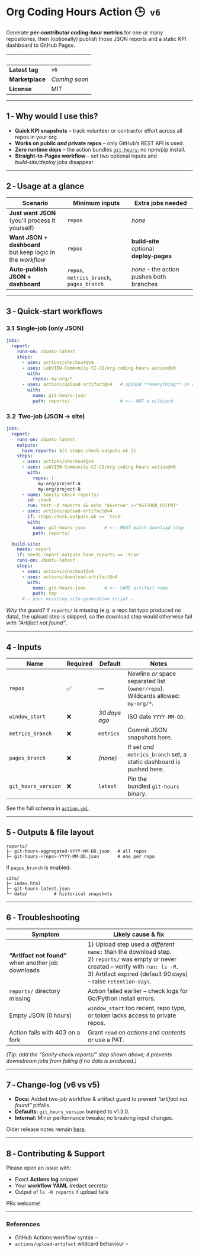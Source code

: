 # Org Coding Hours Action 🕒  `v6`

Generate **per‑contributor coding‑hour metrics** for one or many repositories, then (optionally) publish
those JSON reports and a static KPI dashboard to GitHub Pages.

|    |  |
|----|--|
| **Latest tag** | `v6` |
| **Marketplace** | *Coming soon* |
| **License** | MIT |

---

## 1 ‑ Why would I use this?

* **Quick KPI snapshots** – track volunteer or contractor effort across all repos in your org.  
* **Works on public *and* private repos** – only GitHub’s REST API is used.  
* **Zero runtime deps** – the action bundles [`git‑hours`](https://github.com/kimmobrunfeldt/git-hours); no npm/pip install.  
* **Straight‑to‑Pages workflow** – set two optional inputs and *build‑site/deploy* jobs disappear.  

---

## 2 ‑ Usage at a glance

| Scenario | Minimum inputs | Extra jobs needed |
|----------|----------------|-------------------|
| **Just want JSON**<br>(you’ll process it yourself) | `repos` | *none* |
| **Want JSON + dashboard**<br>but keep logic in the *workflow* | `repos` | **build‑site**<br>optional **deploy‑pages** |
| **Auto‑publish JSON + dashboard** | `repos`, `metrics_branch`, `pages_branch` | *none* – the action pushes both branches |

---

## 3 ‑ Quick‑start workflows

### 3.1  Single‑job (only JSON)

```yaml
jobs:
  report:
    runs-on: ubuntu-latest
    steps:
      - uses: actions/checkout@v4
      - uses: LabVIEW-Community-CI-CD/org-coding-hours-action@v6
        with:
          repos: my-org/*
      - uses: actions/upload-artifact@v4   # upload **everything** in reports/
        with:
          name: git-hours-json
          path: reports/                   # <‑‑ NOT a wildcard
```

### 3.2  Two‑job (JSON → site)

```yaml
jobs:
  report:
    runs-on: ubuntu-latest
    outputs:
      have_reports: ${{ steps.check.outputs.ok }}
    steps:
      - uses: actions/checkout@v4
      - uses: LabVIEW-Community-CI-CD/org-coding-hours-action@v6
        with:
          repos: |
            my-org/project‑A
            my-org/project‑B
      - name: Sanity‑check reports/
        id: check
        run: test -d reports && echo "ok=true" >>"$GITHUB_OUTPUT"
      - uses: actions/upload-artifact@v4
        if: steps.check.outputs.ok == 'true'
        with:
          name: git-hours-json       # <‑‑ MUST match download step
          path: reports/

  build-site:
    needs: report
    if: needs.report.outputs.have_reports == 'true'
    runs-on: ubuntu-latest
    steps:
      - uses: actions/checkout@v4
      - uses: actions/download-artifact@v4
        with:
          name: git-hours-json       # <‑‑ SAME artifact name
          path: tmp
      # … your existing site‑generation script …
```

*Why the guard?* If `reports/` is missing (e.g. a repo list typo produced no data), the upload step is skipped, so the
download step would otherwise fail with *“Artifact not found”*.

---

## 4 ‑ Inputs

| Name | Required | Default | Notes |
|------|----------|---------|-------|
| `repos` | ✅ | — | Newline *or* space separated list (`owner/repo`). Wildcards allowed: `my‑org/*`. |
| `window_start` | ❌ | *30 days ago* | ISO date `YYYY‑MM‑DD`. |
| `metrics_branch` | ❌ | `metrics` | Commit JSON snapshots here. |
| `pages_branch` | ❌ | *(none)* | If set *and* `metrics_branch` set, a static dashboard is pushed here. |
| `git_hours_version` | ❌ | `latest` | Pin the bundled `git‑hours` binary. |

See the full schema in [`action.yml`](action.yml).

---

## 5 ‑ Outputs & file layout

```
reports/
├─ git-hours-aggregated-YYYY‑MM‑DD.json   # all repos
├─ git-hours-<repo>-YYYY‑MM‑DD.json       # one per repo
```

If `pages_branch` is enabled:

```
site/
├─ index.html
├─ git-hours-latest.json
└─ data/          # historical snapshots
```

---

## 6 ‑ Troubleshooting

| Symptom | Likely cause & fix |
|---------|-------------------|
| **“Artifact not found”** when another job downloads | 1) Upload step used a *different* `name:` than the download step.<br>2) `reports/` was empty or never created – verify with `run: ls -R`.<br>3) Artifact expired (default 90 days) – raise `retention-days`. |
| `reports/` directory missing | Action failed earlier – check logs for Go/Python install errors. |
| Empty JSON (0 hours) | `window_start` too recent, repo typo, or token lacks access to private repos. |
| Action fails with 403 on a fork | Grant `read` on *actions* and *contents* or use a PAT. |

*(Tip: add the “Sanity‑check reports/” step shown above; it prevents downstream jobs from failing if no data is produced.)*

---

## 7 ‑ Change‑log (v6 vs v5)

* **Docs:** Added two‑job workflow & artifact guard to prevent *“artifact not found”* pitfalls.  
* **Defaults:** `git_hours_version` bumped to v1.3.0.  
* **Internal:** Minor performance tweaks; no breaking input changes.

Older release notes remain [here](CHANGELOG.md).

---

## 8 ‑ Contributing & Support

Please open an issue with:

* Exact **Actions log** snippet  
* Your **workflow YAML** (redact secrets)  
* Output of `ls -R reports` if upload fails

PRs welcome!

---

### References

* GitHub Actions workflow syntax –  
* `actions/upload-artifact` wildcard behaviour –  
